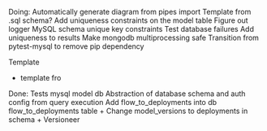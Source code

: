 Doing:
Automatically generate diagram from pipes import Template
from .sql schema?
Add uniqueness constraints on the model table 
Figure out logger 
MySQL schema unique key constraints
Test database failures
Add uniqueness to results
Make mongodb multiprocessing safe
Transition from pytest-mysql to remove pip dependency

Template
- template fro



 Done:
Tests mysql model db
Abstraction of database schema and auth config from query execution
Add flow_to_deployments into db 
flow_to_deployments table +
Change model_versions to deployments in schema +
Versioneer


